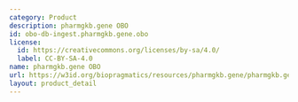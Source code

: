 ```yaml
---
category: Product
description: pharmgkb.gene OBO
id: obo-db-ingest.pharmgkb.gene.obo
license:
  id: https://creativecommons.org/licenses/by-sa/4.0/
  label: CC-BY-SA-4.0
name: pharmgkb.gene OBO
url: https://w3id.org/biopragmatics/resources/pharmgkb.gene/pharmgkb.gene.obo
layout: product_detail
---
```

